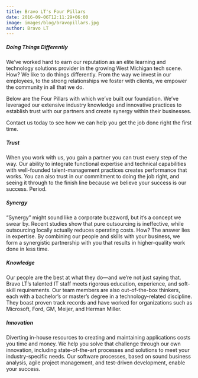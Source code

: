 ```yaml
---
title: Bravo LT's Four Pillars
date: 2016-09-06T12:11:29+06:00
image: images/blog/bravopillars.jpg
author: Bravo LT
---
```

##### Doing Things Differently #####
We’ve worked hard to earn our reputation as an elite learning and technology solutions provider in the growing West Michigan tech scene. How? We like to do things differently. From the way we invest in our employees, to the strong relationships we foster with clients, we empower the community in all that we do.

Below are the Four Pillars with which we’ve built our foundation. We’ve leveraged our extensive industry knowledge and innovative practices to establish trust with our partners and create synergy within their businesses.

Contact us today to see how we can help you get the job done right the first time.

##### Trust #####
When you work with us, you gain a partner you can trust every step of the way. Our ability to integrate functional expertise and technical capabilities with well-founded talent-management practices creates performance that works. You can also trust in our commitment to doing the job right, and seeing it through to the finish line because we believe your success is our success. Period.

##### Synergy #####
“Synergy” might sound like a corporate buzzword, but it’s a concept we swear by. Recent studies show that pure outsourcing is ineffective, while outsourcing locally actually reduces operating costs. How? The answer lies in expertise. By combining our people and skills with your business, we form a synergistic partnership with you that results in higher-quality work done in less time.

##### Knowledge #####
Our people are the best at what they do—and we’re not just saying that. Bravo LT’s talented IT staff meets rigorous education, experience, and soft-skill requirements. Our team members are also out-of-the-box thinkers, each with a bachelor’s or master’s degree in a technology-related discipline. They boast proven track records and have worked for organizations such as Microsoft, Ford, GM, Meijer, and Herman Miller.

##### Innovation #####
Diverting in-house resources to creating and maintaining applications costs you time and money. We help you solve that challenge through our own innovation, including state-of-the-art processes and solutions to meet your industry-specific needs. Our software processes, based on sound business analysis, agile project management, and test-driven development, enable your success.
